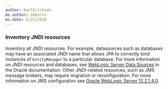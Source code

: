 ```yaml
---
author: KarlErickson
ms.author: edburns
ms.date: 1/21/2020
---
```


### Inventory JNDI resources

Inventory all JNDI resources. For example, datasources such as databases may have an associated JNDI name that allows JPA to correctly bind instances of `EntityManager` to a particular database. For more information on JNDI resources and databases, see [WebLogic Server Data Sources](https://docs.oracle.com/en/middleware/fusion-middleware/weblogic-server/12.2.1.4/intro/jdbc.html) in the Oracle documentation. Other JNDI-related resources, such as JMS message brokers, may require migration or reconfiguration. For more information on JMS configuration see [Oracle WebLogic Server 12.2.1.4.0](https://docs.oracle.com/en/middleware/fusion-middleware/weblogic-server/12.2.1.4/index.html).

